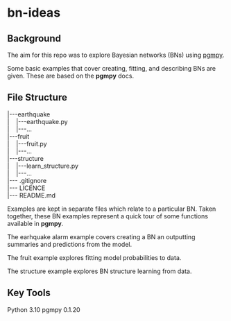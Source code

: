 # bn-ideas

## Background

The aim for this repo was to explore Bayesian networks (BNs) using [pgmpy](https://pgmpy.org/).

Some basic examples that cover creating, fitting, and describing BNs are given. These are based on the **pgmpy** docs.

## File Structure

|---earthquake<br/>
|&nbsp;&nbsp;&nbsp;&nbsp;|---earthquake.py<br/>
|&nbsp;&nbsp;&nbsp;&nbsp;|---...<br/>
|---fruit<br/>
|&nbsp;&nbsp;&nbsp;&nbsp;|---fruit.py<br/>
|&nbsp;&nbsp;&nbsp;&nbsp;|---...<br/>
|---structure<br/>
|&nbsp;&nbsp;&nbsp;&nbsp;|---learn_structure.py<br/>
|&nbsp;&nbsp;&nbsp;&nbsp;|---...<br/>
|--- .gitignore<br/>
|--- LICENCE<br/>
|--- README.md<br/>

Examples are kept in separate files which relate to a particular BN. Taken together, these BN examples represent a quick tour of some functions available in **pgmpy**.

The earhquake alarm example covers creating a BN an outputting summaries and predictions from the model.

The fruit example explores fitting model probabilities to data.

The structure example explores BN structure learning from data.

## Key Tools

Python 3.10
pgmpy 0.1.20
